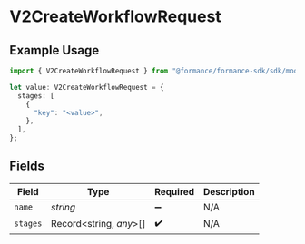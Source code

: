 # V2CreateWorkflowRequest

## Example Usage

```typescript
import { V2CreateWorkflowRequest } from "@formance/formance-sdk/sdk/models/shared";

let value: V2CreateWorkflowRequest = {
  stages: [
    {
      "key": "<value>",
    },
  ],
};
```

## Fields

| Field                   | Type                    | Required                | Description             |
| ----------------------- | ----------------------- | ----------------------- | ----------------------- |
| `name`                  | *string*                | :heavy_minus_sign:      | N/A                     |
| `stages`                | Record<string, *any*>[] | :heavy_check_mark:      | N/A                     |